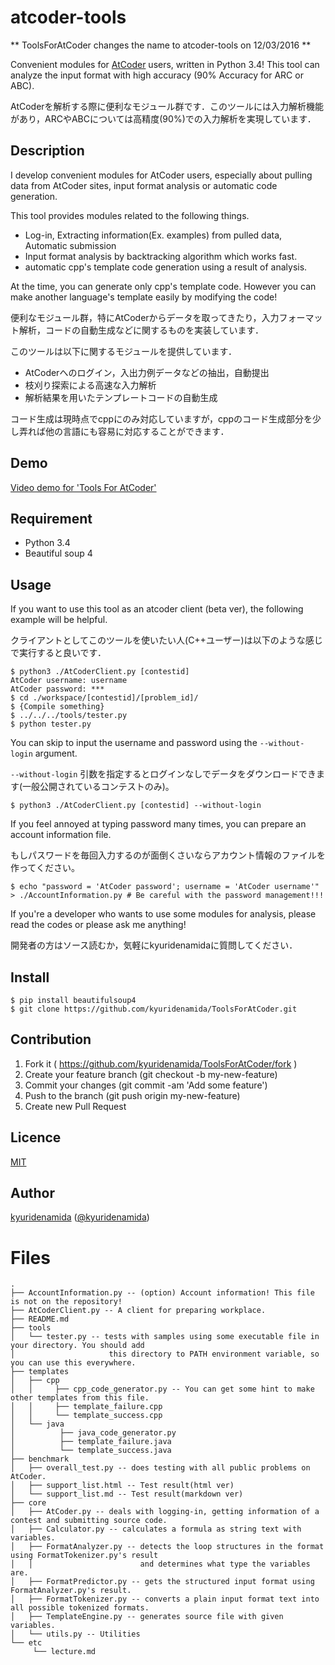 atcoder-tools
====

** ToolsForAtCoder changes the name to atcoder-tools on 12/03/2016 **

Convenient modules for [AtCoder](http://atcoder.jp/) users, written in Python 3.4!
This tool can analyze the input format with high accuracy (90% Accuracy for ARC or ABC).

AtCoderを解析する際に便利なモジュール群です．このツールには入力解析機能があり，ARCやABCについては高精度(90%)での入力解析を実現しています．

## Description

I develop convenient modules for AtCoder users, especially about pulling data from AtCoder sites, input format analysis or automatic code generation.

This tool provides modules related to the following things.

- Log-in, Extracting information(Ex. examples) from pulled data, Automatic submission
- Input format analysis by backtracking algorithm which works fast.
- automatic cpp's template code generation using a result of analysis.

At the time, you can generate only cpp's template code.
However you can make another language's template easily by modifying the code!

便利なモジュール群，特にAtCoderからデータを取ってきたり，入力フォーマット解析，コードの自動生成などに関するものを実装しています．

このツールは以下に関するモジュールを提供しています．
- AtCoderへのログイン，入出力例データなどの抽出，自動提出
- 枝刈り探索による高速な入力解析
- 解析結果を用いたテンプレートコードの自動生成

コード生成は現時点でcppにのみ対応していますが，cppのコード生成部分を少し弄れば他の言語にも容易に対応することができます．

## Demo
[Video demo for 'Tools For AtCoder'](https://youtu.be/Ee3EWs_xHG8)

## Requirement

- Python 3.4
- Beautiful soup 4

## Usage


If you want to use this tool as an atcoder client (beta ver), the following example will be helpful. 

クライアントとしてこのツールを使いたい人(C++ユーザー)は以下のような感じで実行すると良いです．

```
$ python3 ./AtCoderClient.py [contestid]
AtCoder username: username
AtCoder password: ***
$ cd ./workspace/[contestid]/[problem_id]/
$ {Compile something}
$ ../../../tools/tester.py
$ python tester.py
```

You can skip to input the username and password using the `--without-login` argument.

`--without-login` 引数を指定するとログインなしでデータをダウンロードできます(一般公開されているコンテストのみ)。

```
$ python3 ./AtCoderClient.py [contestid] --without-login
```

If you feel annoyed at typing password many times, you can prepare an account information file.

もしパスワードを毎回入力するのが面倒くさいならアカウント情報のファイルを作ってください。
```
$ echo "password = 'AtCoder password'; username = 'AtCoder username'" > ./AccountInformation.py # Be careful with the password management!!!
```

If you're a developer who wants to use some modules for analysis, please read the codes or please ask me anything!

開発者の方はソース読むか，気軽にkyuridenamidaに質問してください．

## Install

```
$ pip install beautifulsoup4
$ git clone https://github.com/kyuridenamida/ToolsForAtCoder.git
```

## Contribution

1. Fork it ( https://github.com/kyuridenamida/ToolsForAtCoder/fork )
2. Create your feature branch (git checkout -b my-new-feature)
3. Commit your changes (git commit -am 'Add some feature')
4. Push to the branch (git push origin my-new-feature)
5. Create new Pull Request


## Licence

[MIT](https://github.com/kyuridenamida/ToolsForAtCoder/blob/master/LICENCE)

## Author

[kyuridenamida](https://github.com/kyuridenamida) ([@kyuridenamida](https://twitter.com/kyuridenamida))

# Files

```
.
├── AccountInformation.py -- (option) Account information! This file is not on the repository! 
├── AtCoderClient.py -- A client for preparing workplace.
├── README.md 
├── tools
│   └── tester.py -- tests with samples using some executable file in your directory. You should add
│                     this directory to PATH environment variable, so you can use this everywhere.
├── templates
│   ├── cpp
│   │     ├── cpp_code_generator.py -- You can get some hint to make other templates from this file.
│   │     ├── template_failure.cpp
│   │     └── template_success.cpp
│   └── java
│          ├── java_code_generator.py 
│          ├── template_failure.java
│          └── template_success.java
├── benchmark
│   ├── overall_test.py -- does testing with all public problems on AtCoder. 
│   ├── support_list.html -- Test result(html ver)
│   └── support_list.md -- Test result(markdown ver)
├── core 
│   ├── AtCoder.py -- deals with logging-in, getting information of a contest and submitting source code.
│   ├── Calculator.py -- calculates a formula as string text with variables.
│   ├── FormatAnalyzer.py -- detects the loop structures in the format using FormatTokenizer.py's result 
│   │                        and determines what type the variables are.
│   ├── FormatPredictor.py -- gets the structured input format using FormatAnalyzer.py's result.
│   ├── FormatTokenizer.py -- converts a plain input format text into all possible tokenized formats.
│   ├── TemplateEngine.py -- generates source file with given variables.
│   └── utils.py -- Utilities
└── etc
     └── lecture.md
```
